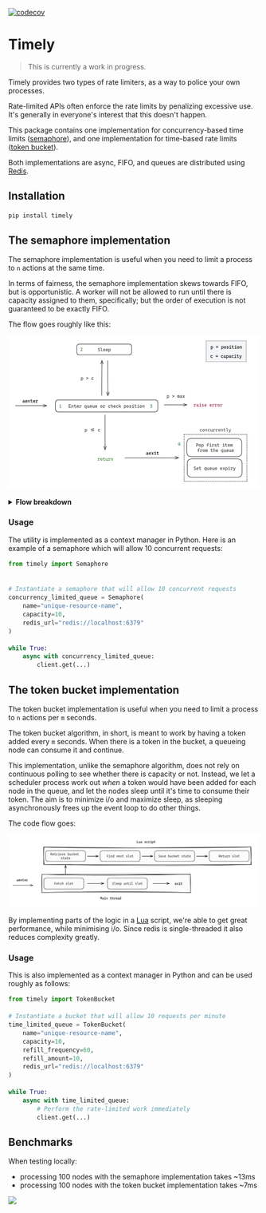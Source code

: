 [![codecov](https://codecov.io/gh/sondrelg/timely/branch/main/graph/badge.svg?token=Q4YJPOFC1F)](https://codecov.io/gh/sondrelg/timely)

# Timely

> This is currently a work in progress.

Timely provides two types of rate limiters, as a way to police your own processes.

Rate-limited APIs often enforce the rate limits by penalizing excessive use.
It's generally in everyone's interest that this doesn't happen.

This package contains one implementation for concurrency-based time limits
([semaphore](https://en.wikipedia.org/wiki/Semaphore_(programming))),
and one implementation for time-based rate limits
([token bucket](https://en.wikipedia.org/wiki/Token_bucket)).

Both implementations are async, FIFO, and queues are distributed using [Redis](https://redis.io).

## Installation

```bash
pip install timely
```

## The semaphore implementation

The semaphore implementation is useful when you need to limit a process
to `n` actions at the same time.

In terms of fairness, the semaphore implementation skews towards
FIFO, but is opportunistic. A worker will not be allowed to run until
there is capacity assigned to them, specifically; but the order of
execution is not guaranteed to be exactly FIFO.

The flow goes roughly like this:

<img width=800 heigh=800 src="docs/semaphore.png"></img>

<details>
<summary><b>Flow breakdown</b></summary>
<ol>
<li>Enter queue (<a href="https://redis.io/commands/rpush/">RPUSH</a>*) and get the queue position.

*<small>When using RPUSH, <a href="https://redis.io/commands/lpos/">LPOS</a> will find the first index at O(1),
and the second at O(2), and so on. By using this combination, we're prioritizing quicker access at lower indexes.</small>
</li>
<li>
How long to sleep for depends on our position in the queue. If the capacity of the semaphore is 10, and we are position 15,
then we need 5 places to be freed up before it's our turn. In this case, we sleep 5 * `sleep_duration`, which is 100ms
by default and can be specified when instantiating the Semaphore class.
</li>
<li>
Check our position (<a href="https://redis.io/commands/lpos/">LPOS</a>) and raise an error if the position exceeds
the maximum allowed position (none, by default).
</li>
<li>
After running the rate limited code, we need to clean up the queue entry we added.
We could use a distributed lock to check our position and pop the right index, but that seems needlessly inefficient. Instead, we
just pop the first index, since this will free up capacity in the semaphore for the next process.

There is a potential issue where capacity will never be freed if a process crashes before running aexit. To remedy
this slightly, we specify that the queue should expire after a short period of inactivity.
</li>
</ol>
</details>

### Usage

The utility is implemented as a context manager in Python. Here is an example of a semaphore which will allow 10 concurrent requests:

```python
from timely import Semaphore


# Instantiate a semaphore that will allow 10 concurrent requests
concurrency_limited_queue = Semaphore(
    name="unique-resource-name",
    capacity=10,
    redis_url="redis://localhost:6379"
)

while True:
    async with concurrency_limited_queue:
        client.get(...)
```

## The token bucket implementation

The token bucket implementation is useful when you need to limit a process
to `n` actions per `m` seconds.

The token bucket algorithm, in short, is meant to work by having a token added every `m` seconds. When there
is a token in the bucket, a queueing node can consume it and continue.

This implementation, unlike the semaphore algorithm, does not rely on continuous polling to see whether there is
capacity or not. Instead, we let a scheduler process work out *when* a token would have been added for each node
in the queue, and let the nodes sleep until it's time to consume their token. The aim is to minimize i/o and maximize
sleep, as sleeping asynchronously frees up the event loop to do other things.

The code flow goes:

<img width=800 heigh=800 src="docs/token_bucket.png"></img>

By implementing parts of the logic in a [Lua](https://www.lua.org/) script, we're able to get great
performance, while minimising i/o. Since redis is single-threaded it also reduces complexity greatly.

### Usage

This is also implemented as a context manager in Python and can be used roughly as follows:

```python
from timely import TokenBucket

# Instantiate a bucket that will allow 10 requests per minute
time_limited_queue = TokenBucket(
    name="unique-resource-name",
    capacity=10,
    refill_frequency=60,
    refill_amount=10,
    redis_url="redis://localhost:6379"
)

while True:
    async with time_limited_queue:
        # Perform the rate-limited work immediately
        client.get(...)
```


## Benchmarks

When testing locally:

- processing 100 nodes with the semaphore implementation takes ~13ms
- processing 100 nodes with the token bucket implementation takes ~7ms

<img src="https://slack-imgs.com/?c=1&o1=ro&url=https%3A%2F%2Fmedia4.giphy.com%2Fmedia%2FzCv1NuGumldXa%2Fgiphy.gif%3Fcid%3D6104955e8s1fovp9mroo6e9uj176fvl3o5earbfq5lkzjt03%26rid%3Dgiphy.gif%26ct%3Dg"/>
